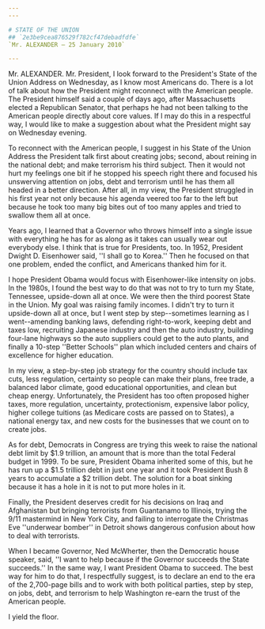 ```yaml
---
---

# STATE OF THE UNION
## `2e3be9cea876529f782cf47debadfdfe`
`Mr. ALEXANDER — 25 January 2010`

---
```



Mr. ALEXANDER. Mr. President, I look forward to the President's State 
of the Union Address on Wednesday, as I know most Americans do. There 
is a lot of talk about how the President might reconnect with the 
American people. The President himself said a couple of days ago, after 
Massachusetts elected a Republican Senator, that perhaps he had not 
been talking to the American people directly about core values. If I 
may do this in a respectful way, I would like to make a suggestion 
about what the President might say on Wednesday evening.

To reconnect with the American people, I suggest in his State of the 
Union Address the President talk first about creating jobs; second, 
about reining in the national debt; and make terrorism his third 
subject. Then it would not hurt my feelings one bit if he stopped his 
speech right there and focused his unswerving attention on jobs, debt 
and terrorism until he has them all headed in a better direction. After 
all, in my view, the President struggled in his first year not only 
because his agenda veered too far to the left but because he took too 
many big bites out of too many apples and tried to swallow them all at 
once.

Years ago, I learned that a Governor who throws himself into a single 
issue with everything he has for as along as it takes can usually wear 
out everybody else. I think that is true for Presidents, too. In 1952, 
President Dwight D. Eisenhower said, ''I shall go to Korea.'' Then he 
focused on that one problem, ended the conflict, and Americans thanked 
him for it.

I hope President Obama would focus with Eisenhower-like intensity on 
jobs. In the 1980s, I found the best way to do that was not to try to 
turn my State, Tennessee, upside-down all at once. We were then the 
third poorest State in the Union. My goal was raising family incomes. I 
didn't try to turn it upside-down all at once, but I went step by 
step--sometimes learning as I went--amending banking laws, defending 
right-to-work, keeping debt and taxes low, recruiting Japanese industry 
and then the auto industry, building four-lane highways so the auto 
suppliers could get to the auto plants, and finally a 10-step ''Better 
Schools'' plan which included centers and chairs of excellence for 
higher education.

In my view, a step-by-step job strategy for the country should 
include tax cuts, less regulation, certainty so people can make their 
plans, free trade, a balanced labor climate, good educational 
opportunities, and clean but cheap energy. Unfortunately, the President 
has too often proposed higher taxes, more regulation, uncertainty, 
protectionism, expensive labor policy, higher college tuitions (as 
Medicare costs are passed on to States), a national energy tax, and new 
costs for the businesses that we count on to create jobs.

As for debt, Democrats in Congress are trying this week to raise the 
national debt limit by $1.9 trillion, an amount that is more than the 
total Federal budget in 1999. To be sure, President Obama inherited 
some of this, but he has run up a $1.5 trillion debt in just one year 
and it took President Bush 8 years to accumulate a $2 trillion debt. 
The solution for a boat sinking because it has a hole in it is not to 
put more holes in it.

Finally, the President deserves credit for his decisions on Iraq and 
Afghanistan but bringing terrorists from Guantanamo to Illinois, trying 
the 9/11 mastermind in New York City, and failing to interrogate the 
Christmas Eve ''underwear bomber'' in Detroit shows dangerous confusion 
about how to deal with terrorists.

When I became Governor, Ned McWherter, then the Democratic house 
speaker, said, ''I want to help because if the Governor succeeds the 
State succeeds.'' In the same way, I want President Obama to succeed. 
The best way for him to do that, I respectfully suggest, is to declare 
an end to the era of the 2,700-page bills and to work with both 
political parties, step by step, on jobs, debt, and terrorism to help 
Washington re-earn the trust of the American people.

I yield the floor.